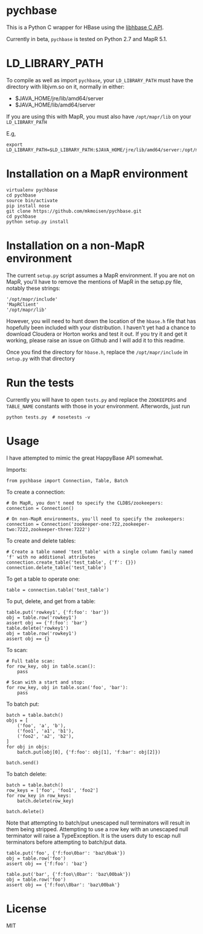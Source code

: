 # pychbase
This is a Python C wrapper for HBase using the [libhbase C API](https://github.com/mapr/libhbase).

Currently in beta, `pychbase` is tested on Python 2.7 and MapR 5.1.

# LD_LIBRARY_PATH

To compile as well as import `pychbase`, your `LD_LIBRARY_PATH` must have the directory with libjvm.so on it, normally in either:

 * $JAVA_HOME/jre/lib/amd64/server
 * $JAVA_HOME/lib/amd64/server

If you are using this with MapR, you must also have `/opt/mapr/lib` on your `LD_LIBRARY_PATH`

E.g,

    export LD_LIBRARY_PATH=$LD_LIBRARY_PATH:$JAVA_HOME/jre/lib/amd64/server:/opt/mapr/lib

# Installation on a MapR environment

    virtualenv pychbase
    cd pychbase
    source bin/activate
    pip install nose
    git clone https://github.com/mkmoisen/pychbase.git
    cd pychbase
    python setup.py install

# Installation on a non-MapR environment

The current `setup.py` script assumes a MapR environment. If you are not on MapR, you'll have to remove the mentions of MapR in the setup.py file, notably these strings:

    '/opt/mapr/include'
    'MapRClient'
    '/opt/mapr/lib'

However, you will need to hunt down the location of the `hbase.h` file that has hopefully been included with your distribution.
I haven't yet had a chance to download Cloudera or Horton works and test it out. If you try it and get it working, please raise an issue on Github and I will add it to this readme.

Once you find the directory for `hbase.h`, replace the `/opt/mapr/include` in `setup.py` with that directory

# Run the tests

Currently you will have to open `tests.py` and replace the `ZOOKEEPERS` and `TABLE_NAME` constants with those in your environment. Afterwords, just run

    python tests.py  # nosetests -v

# Usage

I have attempted to mimic the great HappyBase API somewhat.

Imports:

    from pychbase import Connection, Table, Batch

To create a connection:

    # On MapR, you don't need to specify the CLDBS/zookeepers:
    connection = Connection()

    # On non-MapR environments, you'll need to specify the zookeepers:
    connection = Connection('zookeeper-one:722,zookeeper-two:7222,zookeeper-three:7222')

To create and delete tables:

    # Create a table named 'test_table' with a single column family named 'f' with no additional attributes
    connection.create_table('test_table', {'f': {}})
    connection.delete_table('test_table')

To get a table to operate one:

    table = connection.table('test_table')

To put, delete, and get from a table:

    table.put('rowkey1', {'f:foo': 'bar'})
    obj = table.row('rowkey1')
    assert obj == {'f:foo': 'bar'}
    table.delete('rowkey1')
    obj = table.row('rowkey1')
    assert obj == {}

To scan:

    # Full table scan:
    for row_key, obj in table.scan():
        pass

    # Scan with a start and stop:
    for row_key, obj in table.scan('foo', 'bar'):
        pass

To batch put:

    batch = table.batch()
    objs = [
        ('foo', 'a', 'b'),
        ('foo1', 'a1', 'b1'),
        ('foo2', 'a2', 'b2'),
    ]
    for obj in objs:
        batch.put(obj[0], {'f:foo': obj[1], 'f:bar': obj[2]})

    batch.send()

To batch delete:

    batch = table.batch()
    row_keys = ['foo', 'foo1', 'foo2']
    for row_key in row_keys:
        batch.delete(row_key)

    batch.delete()

Note that attempting to batch/put unescaped null terminators will result in them being stripped.
Attempting to use a row key with an unescaped null terminator will raise a TypeException.
It is the users duty to escap null terminators before attempting to batch/put data.

    table.put('foo', {'f:foo\0bar': 'baz\0bak'})
    obj = table.row('foo')
    assert obj == {'f:foo': 'baz'}

    table.put('bar', {'f:foo\\0bar': 'baz\00bak'})
    obj = table.row('foo')
    assert obj == {'f:foo\\0bar': 'baz\00bak'}


# License
MIT